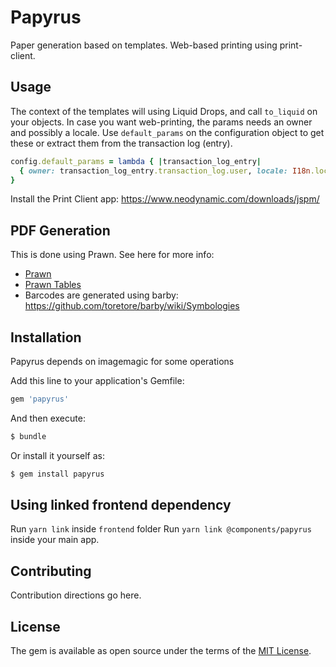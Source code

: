 # Papyrus

Paper generation based on templates. Web-based printing using print-client.

## Usage

The context of the templates will using Liquid Drops, and call `to_liquid` on your objects.
In case you want web-printing, the params needs an owner and possibly a locale. Use `default_params` on the configuration object to get these or extract them from the transaction log (entry).

```ruby
config.default_params = lambda { |transaction_log_entry|
  { owner: transaction_log_entry.transaction_log.user, locale: I18n.locale }
}
```

Install the Print Client app: https://www.neodynamic.com/downloads/jspm/

## PDF Generation

This is done using Prawn. See here for more info:

- [Prawn](https://prawnpdf.org/manual.pdf)
- [Prawn Tables](http://prawnpdf.org/prawn-table-manual.pdf)
- Barcodes are generated using barby: https://github.com/toretore/barby/wiki/Symbologies

## Installation

Papyrus depends on imagemagic for some operations

Add this line to your application's Gemfile:

```ruby
gem 'papyrus'
```

And then execute:

```bash
$ bundle
```

Or install it yourself as:

```bash
$ gem install papyrus
```

## Using linked frontend dependency

Run `yarn link` inside `frontend` folder
Run `yarn link @components/papyrus` inside your main app.

## Contributing

Contribution directions go here.

## License

The gem is available as open source under the terms of the [MIT License](https://opensource.org/licenses/MIT).
